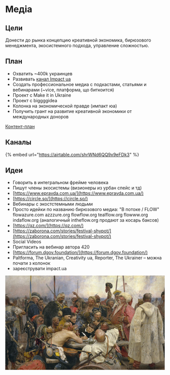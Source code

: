 # Медіа

## Цели

Донести до рынка концепцию креативной экономика, бирюзового менеджмента, экосистемного подхода, управление сложностью.

## План

* Охватить ~400k украинцев
* Развивать [канал Impact ua](https://t.me/impactua)
* Создать профессиональное медиа с подкастами, статьями и вебинарами \(~vice, платформа, що биткоится\)
* Проект с Make it in Ukraine
* Проект с biggggidea
* Колонка на экономической правде \(импакт юа\)
* Получить грант на развитие креативной экономики от международных доноров

[Контент-план](https://docs.google.com/spreadsheets/d/1vRUnJNAk7FgvdbDWydn429hRSV1j65q1VUCCLpXQTAQ/edit#gid=1872245614)

## Каналы

{% embed url="https://airtable.com/shrWNd6QQ9x9eFDk3" %}

## Идеи

* Говорить в интегральном фрейме человека 
* Пишут члены экосистемы \(визионеры из урбан спейс и тд\)
* [https://www.epravda.com.ua/](https://www.epravda.com.ua/)
* [https://circle.so/](https://circle.so/)
* Вебинары с экостстемными людьми
* Просто идейки по названию бирюзового медиа: "В потоке / FLOW" flowazure.com azzzure.org flowflow.org tealflow.org flowww.org indaflow.org \(аналогичный intheflow.org продают за косарь баксов\)
* [https://qz.com/](https://qz.com/)
* [https://zaborona.com/stories/festival-shypot/](https://zaborona.com/stories/festival-shypot/)
* Social Videos
* Пригласить на вебинар автора 420
* [https://forum.dgov.foundation/](https://forum.dgov.foundation/)
* Paltforma, The Ukranian, Creativity ua, Reporter, The Ukrainer – можна почати з колонок
* зареєструвати impact.ua

![](../.gitbook/assets/image%20%28149%29.png)

